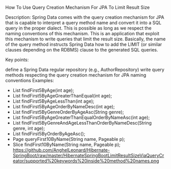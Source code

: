 How To Use Query Creation Mechanism For JPA To Limit Result Size

Description: Spring Data comes with the query creation mechanism for JPA that is capable to interpret a query method name and convert it into a SQL query in the proper dialect. This is possible as long as we respect the naming conventions of this mechanism. This is an application that exploit this mechanism to write queries that limit the result size. Basically, the name of the query method instructs Spring Data how to add the LIMIT (or similar clauses depending on the RDBMS) clause to the generated SQL queries.

Key points:

define a Spring Data regular repository (e.g., AuthorRepository)
write query methods respecting the query creation mechanism for JPA naming conventions
Examples:
- List<Author> findFirst5ByAge(int age);
- List<Author> findFirst5ByAgeGreaterThanEqual(int age);
- List<Author> findFirst5ByAgeLessThan(int age);
- List<Author> findFirst5ByAgeOrderByNameDesc(int age);
- List<Author> findFirst5ByGenreOrderByAgeAsc(String genre);
- List<Author> findFirst5ByAgeGreaterThanEqualOrderByNameAsc(int age);
- List<Author> findFirst5ByGenreAndAgeLessThanOrderByNameDesc(String genre, int age);
- List<AuthorDto> findFirst5ByOrderByAgeAsc();
- Page<Author> queryFirst10ByName(String name, Pageable p);
- Slice<Author> findFirst10ByName(String name, Pageable p);
  https://github.com/AnghelLeonard/Hibernate-SpringBoot/raw/master/HibernateSpringBootLimitResultSizeViaQueryCreator/supported%20keywords%20inside%20method%20names.png